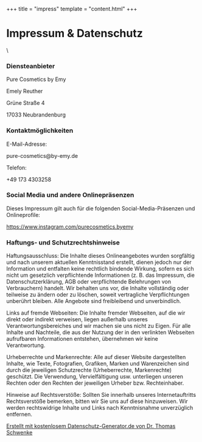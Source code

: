 +++
title = "impress"
template = "content.html"
+++
# Impressum & Datenschutz
\\
### Diensteanbieter
<p>Pure Cosmetics by Emy</p>
<p>Emely Reuther</p>
<p>Grüne Straße 4</p>
<p>17033 Neubrandenburg</p>

<h3 id="m56">Kontaktmöglichkeiten</h3>E-Mail-Adresse: <p>pure-cosmetics@by-emy.de</p>
Telefon: <p>+49 173 4303258</p>

<h3 id="m172">Social Media und andere Onlinepräsenzen</h3>
Dieses Impressum gilt auch für die folgenden Social-Media-Präsenzen und Onlineprofile: <p><a href="https://www.instagram.com/purecosmetics.byemy" target="_blank">https://www.instagram.com/purecosmetics.byemy</a></p>

<h3 id="m65">Haftungs- und Schutzrechtshinweise</h3>
<p>Haftungsausschluss: Die Inhalte dieses Onlineangebotes wurden sorgfältig und nach unserem aktuellen Kenntnisstand erstellt, dienen jedoch nur der Information und entfalten keine rechtlich bindende Wirkung, sofern es sich nicht um gesetzlich verpflichtende Informationen (z. B. das Impressum, die Datenschutzerklärung, AGB oder verpflichtende Belehrungen von Verbrauchern) handelt. Wir behalten uns vor, die Inhalte vollständig oder teilweise zu ändern oder zu löschen, soweit vertragliche Verpflichtungen unberührt bleiben. Alle Angebote sind freibleibend und unverbindlich.</p>
<p>Links auf fremde Webseiten: Die Inhalte fremder Webseiten, auf die wir direkt oder indirekt verweisen, liegen außerhalb unseres Verantwortungsbereiches und wir machen sie uns nicht zu Eigen. Für alle Inhalte und Nachteile, die aus der Nutzung der in den verlinkten Webseiten aufrufbaren Informationen entstehen, übernehmen wir keine Verantwortung.</p>
<p>Urheberrechte und Markenrechte: Alle auf dieser Website dargestellten Inhalte, wie Texte, Fotografien, Grafiken, Marken und Warenzeichen sind durch die jeweiligen Schutzrechte (Urheberrechte, Markenrechte) geschützt. Die Verwendung, Vervielfältigung usw. unterliegen unseren Rechten oder den Rechten der jeweiligen Urheber bzw. Rechteinhaber.</p>
<p>Hinweise auf Rechtsverstöße: Sollten Sie innerhalb unseres Internetauftritts Rechtsverstöße bemerken, bitten wir Sie uns auf diese hinzuweisen. Wir werden rechtswidrige Inhalte und Links nach Kenntnisnahme unverzüglich entfernen.</p>

<p class="seal"><a href="https://datenschutz-generator.de/" title="Rechtstext von Dr. Schwenke - für weitere Informationen bitte anklicken." target="_blank" rel="noopener noreferrer nofollow">Erstellt mit kostenlosem Datenschutz-Generator.de von Dr. Thomas Schwenke</a></p>